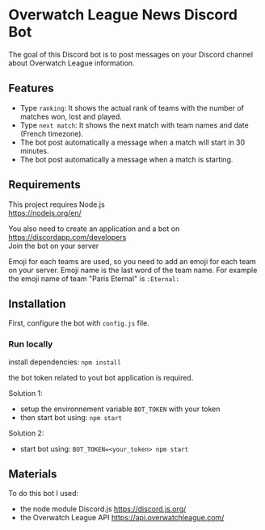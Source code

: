 # Overwatch League News Discord Bot

The goal of this Discord bot is to post messages on your Discord channel about Overwatch League information.

## Features

- Type `ranking`: It shows the actual rank of teams with the number of matches won, lost and played.
- Type `next match`: It shows the next match with team names and date (French timezone).
- The bot post automatically a message when a match will start in 30 minutes.
- The bot post automatically a message when a match is starting.

## Requirements

This project requires Node.js  
https://nodejs.org/en/

You also need to create an application and a bot on https://discordapp.com/developers  
Join the bot on your server

Emoji for each teams are used, so you need to add an emoji for each team on your server. Emoji name is the last word of the team name. For example the emoji name of team "Paris Eternal" is `:Eternal:`

## Installation

First, configure the bot with `config.js` file.

### Run locally

install dependencies:
`npm install`

the bot token related to yout bot application is required.

Solution 1:
- setup the environnement variable `BOT_TOKEN` with your token
- then start bot using: `npm start`

Solution 2:
- start bot using: `BOT_TOKEN=<your_token> npm start`

## Materials
To do this bot I used:
- the node module Discord.js https://discord.js.org/
- the Overwatch League API https://api.overwatchleague.com/
